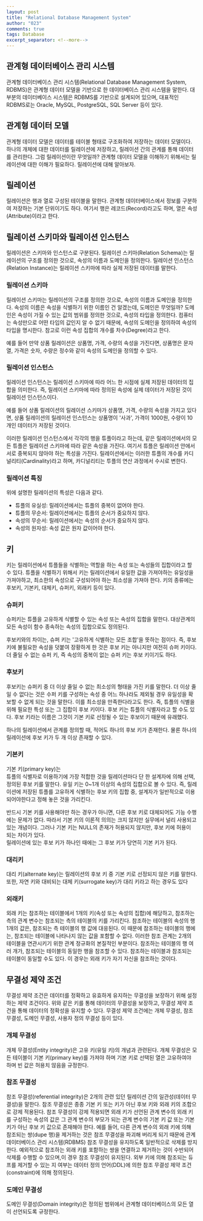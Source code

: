 ```yaml
---
layout: post
title: "Relational Database Management System"
author: "023"
comments: true
tags: Database
excerpt_separator: <!--more-->
---
```


## 관계형 데이터베이스 관리 시스템

관계형 데이터베이스 관리 시스템(Relational Database Management System, RDBMS)은 
관계형 데이터 모델을 기반으로 한 데이터베이스 관리 시스템을 말한다.
대부분의 데이터베이스 시스템은 RDBMS를 기반으로 설계되어 있으며,
대표적인 RDBMS로는 Oracle, MySQL, PostgreSQL, SQL Server 등이 있다.

## 관계형 데이터 모델

관계형 데이터 모델은 데이터를 테이블 형태로 구조화하여 저장하는 데이터 모델이다.
하나의 개체에 대한 데이터를 릴레이션에 저장하고, 릴레이션 간의 관계를 통해 데이터를 관리한다.
그럼 릴레이션이란 무엇일까? 관계형 데이터 모델을 이해하기 위해서는 릴레이션에 대한 이해가 필요하다.
릴레이션에 대해 알아보자.

## 릴레이션
릴레이션은 행과 열로 구성된 테이블을 말한다.
관계형 데이터베이스에서 정보를 구분하여 저장하는 기본 단위이기도 하다.
여기서 행은 레코드(Record)라고도 하며, 열은 속성(Attribute)이라고 한다.

## 릴레이션 스키마와 릴레이션 인스턴스
릴레이션은 스키마와 인스턴스로 구분된다.
릴레이션 스키마(Relation Schema)는 릴레이션의 구조를 정의한 것으로,
속성의 이름과 도메인을 정의한다. 
릴레이션 인스턴스(Relation Instance)는 릴레이션 스키마에 따라 실제 저장된 데이터를 말한다.

### 릴레이션 스키마
릴레이션 스키마는 릴레이션의 구조를 정의한 것으로, 속성의 이름과 도메인을 정의한다.
속성의 이름은 속성을 식별하기 위한 이름인 건 알겠는데, 도메인은 무엇일까?
도메인은 속성이 가질 수 있는 값의 범위를 정의한 것으로, 속성의 타입을 정의한다.
컴퓨터는 속성만으로 어떤 타입의 값인지 알 수 없기 때문에, 속성의 도메인을 정의하여 속성의 타입을 명시한다.
참고로 이런 속성 집합의 개수를 차수(Degree)라고 한다.

예를 들어 만약 상품 릴레이션은 상품명, 가격, 수량의 속성을 가진다면, 
상품명은 문자열, 가격은 숫자, 수량은 정수와 같이 속성의 도메인을 정의할 수 있다.

### 릴레이션 인스턴스
릴레이션 인스턴스는 릴레이션 스키마에 따라 어느 한 시점에 실제 저장된 데이터의 집합을 의미한다.
즉, 릴레이션 스키마에 따라 정의된 속성에 실제 데이터가 저장된 것이 릴레이션 인스턴스이다.

예를 들어 상품 릴레이션의 릴레이션 스키마가 상품명, 가격, 수량의 속성을 가지고 있다면,
상품 릴레이션의 릴레이션 인스턴스는 상품명이 '사과', 가격이 1000원, 수량이 10개인 데이터가 저장된 것이다.

이러한 릴레이션 인스턴스에서 각각의 행을 튜플이라고 하는데, 같은 릴레이션에서의 모든 튜플은 릴레이션 스키마에 따라 같은 속성을 가진다.
여기서 튜플은 릴레이션 안에서 서로 중복되지 않아야 하는 특성을 가진다.
릴레이션에서는 이러한 튜플의 개수를 카디널리티(Cardinality)라고 하며, 카디널리티는 투플의 연산 과정에서 수시로 변한다.

### 릴레이션 특징
위에 설명한 릴레이션의 특성은 다음과 같다.

- 튜플의 유실성: 릴레이션에서는 튜플의 중복이 없어야 한다.
- 튜플의 무순서: 릴레이션에서는 튜플의 순서가 중요하지 않다.
- 속성의 무순서: 릴레이션에서는 속성의 순서가 중요하지 않다.
- 속성의 원자성: 속성 값은 원자 값이어야 한다.

## 키

키는 릴레이션에서 튜플들을 식별하는 역할을 하는 속성 또는 속성들의 집합이라고 할 수 있다.
튜플을 식별하기 위해서 키는 릴레이션에서 유일한 값을 가져야하는 유일성을 가져야하고,
최소한의 속성으로 구성되어야 하는 최소성을 가져야 한다.
키의 종류에는 후보키, 기본키, 대체키, 슈퍼키, 외래키 등이 있다.

### 슈퍼키
슈퍼키는 튜플을 고유하게 식별할 수 있는 속성 또는 속성의 집합을 말한다.
대상관계의 모든 속성이 함수 종속하는 속성의 집합으로도 정의된다. 

후보키와의 차이는, 슈퍼 키는 '고유하게 식별하는 모든 조합'을 뜻하는 점이다. 
즉, 후보 키에 불필요한 속성을 덧붙여 장황하게 한 것은 후보 키는 아니지만 여전히 슈퍼 키이다. 
더 줄일 수 없는 슈퍼 키, 즉 속성의 중복이 없는 슈퍼 키는 후보 키이기도 하다.

### 후보키
후보키는 슈퍼키 중 더 이상 줄일 수 없는 최소성의 형태을 가진 키를 말한다.
더 이상 줄일 수 없다는 것은 수퍼 키를 구성하는 속성 중 어느 하나라도 제외될 경우 유일성을 확보할 수 없게 되는 것을 말한다. 
이를 최소성을 만족한다라고도 한다. 
즉, 튜플의 식별을 위해 필요한 특성 또는 그 집합이 후보 키이다. 
후보 키는 튜플의 식별자라고 할 수도 있다. 
후보 키라는 이름은 그것이 기본 키로 선정될 수 있는 후보이기 때문에 유래했다.

하나의 릴레이션에서 관계를 정의할 때, 적어도 하나의 후보 키가 존재한다. 
물론 하나의 릴레이션에 후보 키가 두 개 이상 존재할 수 있다.

### 기본키
기본 키(primary key)는  
튜플의 식별자로 이용하기에 가장 적합한 것을 릴레이션마다 단 한 설계자에 의해 선택, 정의된 후보 키를 말한다. 
유일 키는 0~1개 이상의 속성의 집합으로 볼 수 있다.
즉, 릴레이션에 저장된 튜플를 고유하게 식별하는 후보 키의 집합 중, 설계자가 일반적으로 이용되어야한다고 정해 놓은 것을 가리킨다.

반드시 기본 키를 사용해야만 하는 경우가 아니면, 다른 후보 키로 대체되어도 기능 수행에는 문제가 없다.
따라서 기본 키의 이론적 의의는 크지 않지만 실무에서 널리 사용되고 있는 개념이다. 
그러나 기본 키는 NULL의 존재가 허용되지 않지만, 후보 키에 허용이 되는 차이가 있다.  
릴레이션에 있는 후보 키가 하나인 때에는 그 후보 키가 당연히 기본 키가 된다.

### 대리키
대리 키(alternate key)는 릴레이션의 후보 키 중 기본 키로 선정되지 않은 키를 말한다.
또한, 자연 키와 대비되는 대체 키(surrogate key)가 대리 키라고 하는 경우도 있다

### 외래키
외래 키는 참조하는 테이블에서 1개의 키(속성 또는 속성의 집합)에 해당하고, 
참조하는 측의 관계 변수는 참조되는 측의 테이블의 키를 가리킨다. 
참조하는 테이블의 속성의 행 1개의 값은, 
참조되는 측 테이블의 행 값에 대응된다. 
이 때문에 참조하는 테이블의 행에는, 참조되는 테이블에 나타나지 않는 값을 포함할 수 없다. 
이러한 참조 관계는 2개의 테이블을 연관시키기 위한 관계 정규화의 본질적인 부분이다. 
참조하는 테이블의 행 여러 개가, 참조되는 테이블의 동일한 행을 참조할 수 있다.
참조하는 테이블과 참조되는 테이블이 동일할 수도 있다. 이 경우는 외래 키가 자기 자신을 참조하는 것이다. 

## 무결성 제약 조건
무결성 제약 조건은 데이터를 정확하고 유효하게 유지하는 무결성을 보장하기 위해 설정하는 제약 조건이다.
위와 같은 키를 통해 데이터의 무결성을 보장하고, 무결성 제약 조건을 통해 데이터의 정확성을 유지할 수 있다.
무결성 제약 조건에는 개체 무결성, 참조 무결성, 도메인 무결성, 사용자 정의 무결성 등이 있다.

### 개체 무결성
개체 무결성(Entity integrity)은 고유 키(유일 키)의 개념과 관련된다. 
개체 무결성은 모든 테이블이 기본 키(primary key)를 가져야 하며 기본 키로 선택된 열은 고유하여야 하며 빈 값은 허용치 않음을 규정한다.

### 참조 무결성
참조 무결성(referential integrity)은 2개의 관련 있던 릴레이션 간의 일관성(데이터 무결성)을 말한다.
참조 무결성은 종종 기본 키 또는 키가 아닌 후보 키와 외래 키의 조합으로 강제 적용된다. 
참조 무결성이 강제 적용되면 외래 키가 선언된 관계 변수의 외래 키를 구성하는 속성의 값은 그 관계 변수의 부모가 되는 관계 변수의 기본 키 값 또는 기본 키가 아닌 후보 키 값으로 존재해야 한다.
예를 들어, 다른 관계 변수의 외래 키에 의해 참조되는 쌍(dupe 행)을 제거하는 것은 참조 무결성을 파괴해 버리게 되기 때문에 관계 데이터베이스 관리 시스템(RDBMS) 참조 무결성을 유지하도록 일반적으로 삭제를 방지한다. 
예외적으로 참조하는 외래 키를 포함하는 쌍을 연결하고 제거하는 것이 수반되어 삭제를 수행할 수 있으며,이 경우 참조 무결성이 유지된다. 
외부 키에 의해 참조되는 듀프를 제거할 수 있는 지 여부는 데이터 정의 언어(DDL)에 의한 참조 무결성 제약 조건(constraint)에 의해 정의된다.

### 도메인 무결성
도메인 무결성(Domain integrity)은 정의된 범위에서 관계형 데이터베이스의 모든 열이 선언되도록 규정한다.


